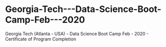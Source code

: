 # Georgia-Tech---Data-Science-Boot-Camp-Feb---2020
Georgia Tech (Atlanta - USA) - Data Science Boot Camp Feb - 2020 - Certificate of Program Completion
